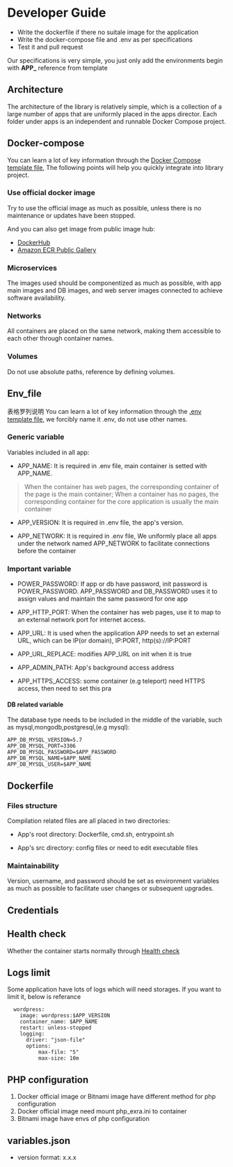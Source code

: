 # Developer Guide

- Write the dockerfile if there no suitale image for the application
- Write the docker-compose file and .env as per specifications
- Test it and pull request

Our specifications is very simple, you just only add the environments begin with **APP\_** reference from template

## Architecture

The architecture of the library is relatively simple, which is a collection of a large number of apps that are uniformly placed in the apps director. Each folder under apps is an independent and runnable Docker Compose project.

## Docker-compose

You can learn a lot of key information through the [Docker Compose template file](../template/docker-compose.yml), The following points will help you quickly integrate into library project.

### Use official docker image

Try to use the official image as much as possible, unless there is no maintenance or updates have been stopped.

And you can also get image from public image hub:

- [DockerHub](https://hub.docker.com/)
- [Amazon ECR Public Gallery](https://gallery.ecr.aws)

### Microservices

The images used should be componentized as much as possible, with app main images and DB images, and web server images connected to achieve software availability.

### Networks

All containers are placed on the same network, making them accessible to each other through container names.

### Volumes

Do not use absolute paths, reference by defining volumes.

## Env_file

表格罗列说明
You can learn a lot of key information through the [.env template file](../template/.env), we forcibly name it .env, do not use other names.

### Generic variable

Variables included in all app:

- APP_NAME: It is required in .env file, main container is setted with APP_NAME.

> When the container has web pages, the corresponding container of the page is the main container; When a container has no pages, the corresponding container for the core application is usually the main container

- APP_VERSION: It is required in .env file, the app's version.

- APP_NETWORK: It is required in .env file, We uniformly place all apps under the network named APP_NETWORK to facilitate connections before the container

### Important variable

- POWER_PASSWORD: If app or db have password, init password is POWER_PASSWORD. APP_PASSWORD and DB_PASSWORD uses it to assign values and maintain the same password for one app

- APP_HTTP_PORT: When the container has web pages, use it to map to an external network port for internet access.

- APP_URL: It is used when the application APP needs to set an external URL, which can be IP(or domain), IP:PORT, http(s)://IP:PORT

- APP_URL_REPLACE: modifies APP_URL on init when it is true

- APP_ADMIN_PATH: App's background access address

- APP_HTTPS_ACCESS: some container (e.g teleport) need HTTPS access, then need to set this pra

#### DB related variable

The database type needs to be included in the middle of the variable, such as mysql,mongodb,postgresql,(e.g mysql):

```
APP_DB_MYSQL_VERSION=5.7
APP_DB_MYSQL_PORT=3306
APP_DB_MYSQL_PASSWORD=$APP_PASSWORD
APP_DB_MYSQL_NAME=$APP_NAME
APP_DB_MYSQL_USER=$APP_NAME
```

## Dockerfile

### Files structure

Compilation related files are all placed in two directories:

- App's root directory: Dockerfile, cmd.sh, entrypoint.sh

- App's src directory: config files or need to edit executable files

### Maintainability

Version, username, and password should be set as environment variables as much as possible to facilitate user changes or subsequent upgrades.

## Credentials

## Health check

Whether the container starts normally through [Health check](https://docs.docker.com/engine/reference/builder/#healthcheck)

## Logs limit

Some application have lots of logs which will need storages. If you want to limit it, below is referance

```
  wordpress:
    image: wordpress:$APP_VERSION
    container_name: $APP_NAME
    restart: unless-stopped
    logging:
      driver: "json-file"
      options:
          max-file: "5"
          max-size: 10m
```

## PHP configuration

1. Docker official image or Bitnami image have different method for php configuration
2. Docker official image need mount php_exra.ini to container
3. Bitnami image have envs of php configuration

## variables.json

- version format: x.x.x
